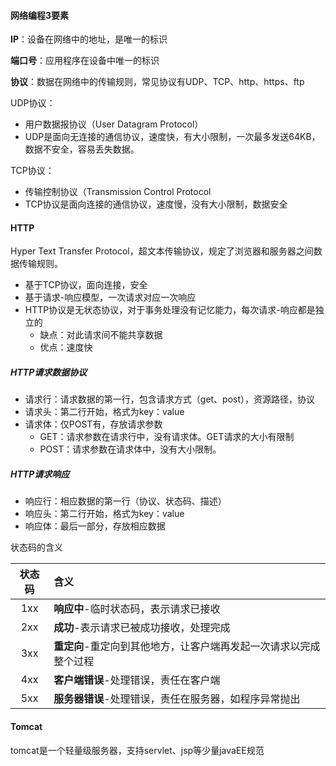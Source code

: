 #### 网络编程3要素

**IP**：设备在网络中的地址，是唯一的标识

**端口号**：应用程序在设备中唯一的标识

**协议**：数据在网络中的传输规则，常见协议有UDP、TCP、http、https、ftp



UDP协议：

- 用户数据报协议（User Datagram Protocol）
- UDP是面向无连接的通信协议，速度快，有大小限制，一次最多发送64KB，数据不安全，容易丢失数据。

TCP协议：

- 传输控制协议（Transmission Control Protocol
- TCP协议是面向连接的通信协议，速度慢，没有大小限制，数据安全



#### HTTP

Hyper Text Transfer Protocol，超文本传输协议，规定了浏览器和服务器之间数据传输规则。

- 基于TCP协议，面向连接，安全
- 基于请求-响应模型，一次请求对应一次响应
- HTTP协议是无状态协议，对于事务处理没有记忆能力，每次请求-响应都是独立的
  - 缺点：对此请求间不能共享数据
  - 优点：速度快

##### HTTP请求数据协议

- 请求行：请求数据的第一行，包含请求方式（get、post），资源路径，协议
- 请求头：第二行开始，格式为key：value
- 请求体：仅POST有，存放请求参数
  - GET：请求参数在请求行中，没有请求体。GET请求的大小有限制
  - POST：请求参数在请求体中，没有大小限制。



##### HTTP请求响应

- 响应行：相应数据的第一行（协议、状态码、描述）
- 响应头：第二行开始，格式为key：value
- 响应体：最后一部分，存放相应数据

状态码的含义

| 状态码 | 含义                                                         |
| :----: | :----------------------------------------------------------- |
|  1xx   | **响应中**-临时状态码，表示请求已接收                        |
|  2xx   | **成功**-表示请求已被成功接收，处理完成                      |
|  3xx   | **重定向**-重定向到其他地方，让客户端再发起一次请求以完成整个过程 |
|  4xx   | **客户端错误**-处理错误，责任在客户端                        |
|  5xx   | **服务器错误**-处理错误，责任在服务器，如程序异常抛出        |





#### Tomcat

tomcat是一个轻量级服务器，支持servlet、jsp等少量javaEE规范























